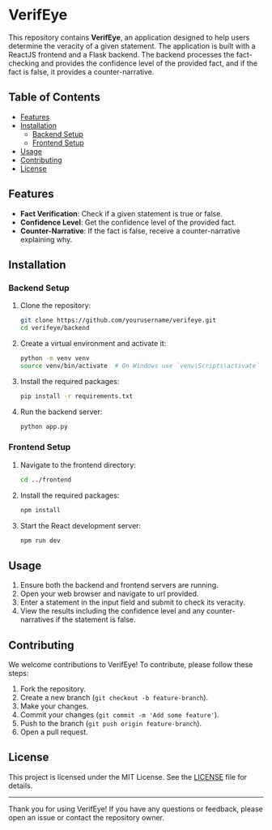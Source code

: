 # VerifEye

This repository contains **VerifEye**, an application designed to help users determine the veracity of a given statement. The application is built with a ReactJS frontend and a Flask backend. The backend processes the fact-checking and provides the confidence level of the provided fact, and if the fact is false, it provides a counter-narrative.

## Table of Contents
- [Features](#features)
- [Installation](#installation)
  - [Backend Setup](#backend-setup)
  - [Frontend Setup](#frontend-setup)
- [Usage](#usage)
- [Contributing](#contributing)
- [License](#license)

## Features
- **Fact Verification**: Check if a given statement is true or false.
- **Confidence Level**: Get the confidence level of the provided fact.
- **Counter-Narrative**: If the fact is false, receive a counter-narrative explaining why.

## Installation

### Backend Setup
1. Clone the repository:
    ```bash
    git clone https://github.com/yourusername/verifeye.git
    cd verifeye/backend
    ```

2. Create a virtual environment and activate it:
    ```bash
    python -m venv venv
    source venv/bin/activate  # On Windows use `venv\Scripts\activate`
    ```

3. Install the required packages:
    ```bash
    pip install -r requirements.txt
    ```

4. Run the backend server:
    ```bash
    python app.py
    ```

### Frontend Setup
1. Navigate to the frontend directory:
    ```bash
    cd ../frontend
    ```

2. Install the required packages:
    ```bash
    npm install
    ```

3. Start the React development server:
    ```bash
    npm run dev
    ```

## Usage
1. Ensure both the backend and frontend servers are running.
2. Open your web browser and navigate to url provided.
3. Enter a statement in the input field and submit to check its veracity.
4. View the results including the confidence level and any counter-narratives if the statement is false.

## Contributing
We welcome contributions to VerifEye! To contribute, please follow these steps:
1. Fork the repository.
2. Create a new branch (`git checkout -b feature-branch`).
3. Make your changes.
4. Commit your changes (`git commit -m 'Add some feature'`).
5. Push to the branch (`git push origin feature-branch`).
6. Open a pull request.

## License
This project is licensed under the MIT License. See the [LICENSE](LICENSE) file for details.

---

Thank you for using VerifEye! If you have any questions or feedback, please open an issue or contact the repository owner.
